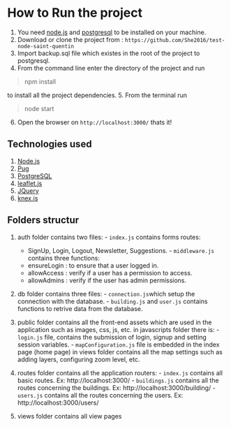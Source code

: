 # How to Run the project

1. You need [node.js](https://nodejs.org/en/) and [postgresql](https://www.postgresql.org/) to be installed on your machine.
2. Download or clone the project from : `https://github.com/She2016/test-node-saint-quentin`
3. Import backup.sql file which existes in the root of the project to postgresql.
4. From the command line enter the directory of the project and run

  > npm install 
  
  to install all the project dependencies.
5. From the terminal run 

  > node start
  
6. Open the browser on `http://localhost:3000/` thats it!

## Technologies used
1. [Node.js](https://nodejs.org/en/)
2. [Pug](https://pugjs.org/api/getting-started.html)
3. [PostgreSQL](https://www.postgresql.org/)
4. [leaflet.js](https://leafletjs.com/)
5. [JQuery](https://jquery.com/)
6. [knex.js](https://knexjs.org/)


## Folders structur
  1. auth folder contains two files:
    - `index.js` contains forms routes:
      - SignUp, Login, Logout, Newsletter, Suggestions.
    - `middleware.js` contains three functions:
      - ensureLogin : to ensure that a user logged in.
      - allowAccess : verify if a user has a permission to access.
      - allowAdmins : verify if the user has admin permissions.

  2. db folder contains three files:
    - `connection.js`which setup the connection with the database.
    - `building.js` and `user.js` contains functions to retrive data from the database.

  3. public folder contains all the front-end assets which are used in the application such as images, css, js, etc.
      in javascripts folder there is:
    - `login.js` file, contains the submission of login, signup and setting session variables.
    - `mapConfiguration.js` file is embedded in the index page (home page) in views folder contains all the map settings such as adding layers, configuring zoom level, etc.

  4. routes folder contains all the application routers:
    - `index.js` contains all basic routes. Ex: http://localhost:3000/
    - `buildings.js` contains all the routes concerning the buildings. Ex: http://localhost:3000/building/
    - `users.js` contains all the routes concerning the users. Ex: http://localhost:3000/users/

  5. views folder contains all view pages
